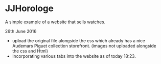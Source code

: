 # JJHorologe
A simple example of a website that sells watches.

26th June 2016
- upload the original file alongside the css which already has a nice Audemars Piguet collection storefront. (images not uploaded alongside the css and Html)
- Incorporating various tabs into the website as of today 18:23.

